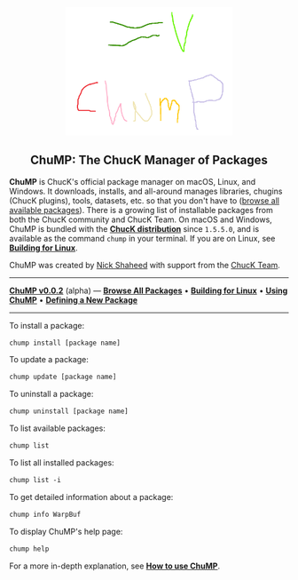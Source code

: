 <div align="center">

<img src="images/chump-logo.png" width="60%"></img>

<h2>ChuMP: The ChucK Manager of Packages</h2>

</div> <!-- end center -->

<p align="justify">

<b>ChuMP</b> is ChucK's official package manager on macOS, Linux, and 
Windows. It downloads, installs, and all-around manages libraries, chugins 
(ChucK plugins), tools, datasets, etc. so that you don't have to ([browse 
all available packages](../release/chump/)). There is a growing list of 
installable packages from both the ChucK community and ChucK Team. On 
macOS and Windows, ChuMP is bundled with the [**ChucK 
distribution**](../release/) since `1.5.5.0`, and is available as the 
command `chump` in your terminal. If you are on Linux, see [**Building for 
Linux**](./linux-build.html).

ChuMP was created by <a href="https://nicholasshaheed.com/">Nick 
Shaheed</a> with support from the <a href="../doc/authors.html">ChucK 
Team</a>.

---


[**ChuMP v0.0.2**](./index.html) (alpha) — [**Browse All Packages**](../release/chump/)
• [**Building for Linux**](./linux-build.html)
• [**Using ChuMP**](./usage.html)
• [**Defining a New Package**](./walkthru.html)

---


To install a package:

```txt
chump install [package name]
```

To update a package:

```txt
chump update [package name]
```

To uninstall a package:

```txt
chump uninstall [package name]
```

To list available packages:
```txt
chump list
```

To list all installed packages:
```txt
chump list -i
```

To get detailed information about a package:

```txt
chump info WarpBuf
```


To display ChuMP's help page:
```txt
chump help
```

For a more in-depth explanation, see [**How to use ChuMP**](./usage.html).
